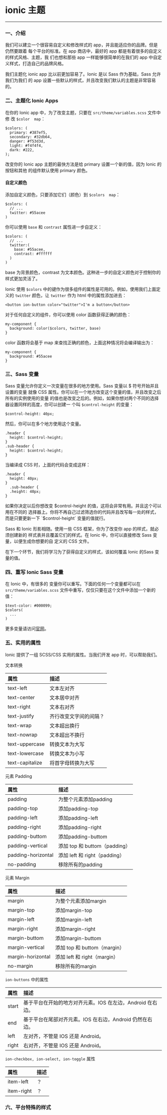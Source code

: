 # ionic 主题 #

----------

### 一、介绍 ###
我们可以建立一个很容易自定义和修改样式的 app，并且能适应你的品牌。但是仍然要跟着
每个平台的标准。在 app 商店中，最好的 app 都是有着很多的自定义的样式风格、主题，我
们也想和那些 app 一样能够很简单的在我们的 app 中自定义样式，打造自己的品牌风格。

我们主题化 ionic app 比以前更加容易了。Ionic 是以 Sass 作为基础，Sass 允许我们为我们
的 app 设置一些默认的样式，并且改变我们默认的主题是非常容易的。

### 二、主题化 Ionic Apps ###
在你的 Ionic app 中，为了改变主题，只要在 `src/theme/variables.scss` 文件中修
改 `$color  map`：
    
    $colors: (
      primary: #387ef5,
      secondary: #32db64,
      danger: #f53d3d,
      light: #f4f4f4,
      dark: #222,
    );

改变你的 Ionic app 主题的最快方法是给  primary  设置一个新的值，因为 Ionic 的按钮和其他
的组件默认使用 primary 颜色。

#### 自定义颜色 ####
添加自定义颜色，只要添加它们（颜色）到  `$colors  map`：

    $colors: (
      // ...
      twitter: #55acee
    )
你可以使用  `base`  和  `contrast`  属性进一步自定义：

    $colors: (
      // ...
      twitter:(
        base: #55acee,
        contrast: #ffffff
      )
    )
base 为背景颜色，contrast 为文本颜色。这种进一步的自定义颜色对于控制你的样式更加灵活了。

Ionic 使用  `$colors`  中的键作为很多组件的属性是可用的。例如，使用我们上面定义的
`twitter`  颜色，让  `twitter`  作为 html 中的属性添加进去：

    <button ion-button color="twitter">I'm a button</button>

对于任何自定义的组件，你可以使用  color  函数获得正确的颜色：

    my-component {
      background: color($colors, twitter, base)
    }
color 函数将会基于 map 来查找正确的颜色，上面这种情况将会编译输出为：

    my-component {
      background: #55acee
    }

### 三、Sass 变量 ###
Sass 变量允许你定义一次变量在很多的地方使用。Sass 变量以  $  符号开始并且设置的变量
就像 CSS 属性。你可以在一个地方改变这个变量的值，并且改变之后所有的实例使用的变量
的值也是改变之后的。例如，如果你想对两个不同的选择器设置同样的高度，你可以创建一
个叫  `$control-height`  的变量：

    $control-height: 40px;
然后，你可以在多个地方使用这个变量。

    .header {
      height: $control-height;
    }
    .sub-header {
      height: $control-height;
    }
当编译成 CSS 时，上面的代码会变成这样：

    .header {
      height: 40px;
    }
      .sub-header {
      .height: 40px;
    }
如果你决定以后你想改变 $control-height 的值，这将会非常有用。并且这个可以用在不同的
选择器上。你将不再自己过滤筛选你的代码并且改写每一处的样式，而是只要更新一下
`$control-height`  变量的值就行。

Sass 和 Ionic 形影相随。使用一些 CSS 框架，你为了改变你 app 的样式，就必须创建新的
样式表并且覆盖它们的样式。在 Ionic 中，你可以直接修改 Sass 变量，以便生成你想要的自
定义的 CSS 文件。

在下一个环节，我们将学习为了获得自定义的样式，该如何覆盖 Ionic 的Sass 变量的值。

### 四、重写 Ionic Sass 变量 ###
在 Ionic 中，有很多的 变量你可以重写。下面的任何一个变量都可以在
`src/theme/variables.scss`  文件中重写，仅仅只要在这个文件中添加一个新的值：

    $text-color: #000099;
    $colors(
      ...
    )
更多变量请访问[官网](http://ionicframework.com/docs/theming/overriding-ionic-variables/)。

### 五、实用的属性 ###
Ionic 提供了一组 SCSS/CSS 实用的属性。当我们开发 app 时，可以帮助我们。

文本转换

|属性| 描述|
|:------------- |:-------------|
| text-left |文本左对齐|
| text-center | 文本居中对齐 |
| text-right | 文本右对齐 |
| text-justify | 齐行改变文字间的间隔？ |
| text-wrap | 文本超出换行 |
| text-nowrap | 文本超出不换行 |
| text-uppercase | 转换文本为大写 |
| text-lowercase | 转换文本为小写 |
| text-capitalize | 将首字母转换为大写 |

元素 Padding

|属性|描述|
|:------------- |:-------------|
| padding |为整个元素添加padding|
| padding-top |添加padding-top|
| padding-left |添加padding-left|
| padding-right |添加padding-right|
| padding-buttom |添加padding-buttom|
| padding-vertical |添加 top 和 buttom（padding）|
| padding-horizontal  |添加 left 和 right（padding）|
| no-padding  |移除所有的padding|

元素 Margin

|属性|描述|
|:------------- |:-------------|
| margin |为整个元素添加margin|
| margin-top |添加margin-top|
| margin-left |添加margin-left|
| margin-right |添加margin-right|
| margin-buttom |添加margin-buttom|
| margin-vertical |添加 top 和 buttom（margin）|
| margin-horizontal  |添加 left 和 right（margin）|
| no-margin  |移除所有的margin|

`ion-buttons` 中的属性

|属性| 描述|
|:------------- |:-------------|
|start| 基于平台在开始的地方对齐元素。IOS 在左边，Android 在右边。|
|end| 基于平台在尾部对齐元素。IOS 在右边，Android 仍然在右边。|
|left| 左对齐，不管是 IOS 还是 Android。|
|right| 右对齐，不管是 IOS 还是 Android。|

`ion-checkbox, ion-select, ion-toggle`  属性

|属性| 描述|
|:------------- |:-------------|
|item-left| ？|
|item-right| ？|

### 六、平台特殊的样式 ###